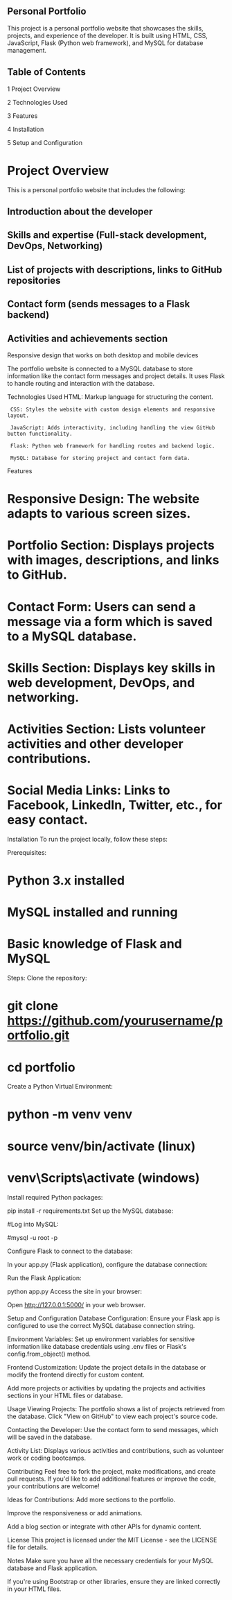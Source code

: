 ## Personal Portfolio
This project is a personal portfolio website that showcases the skills, projects, and experience of the developer. It is built using HTML, CSS, JavaScript, Flask (Python web framework), and MySQL for database management.

## Table of Contents
1 Project Overview

2 Technologies Used

3 Features

4 Installation

5 Setup and Configuration


# Project Overview
This is a personal portfolio website that includes the following:

## Introduction about the developer

## Skills and expertise (Full-stack development, DevOps, Networking)

## List of projects with descriptions, links to GitHub repositories

## Contact form (sends messages to a Flask backend)

## Activities and achievements section

Responsive design that works on both desktop and mobile devices

The portfolio website is connected to a MySQL database to store information like the contact form messages and project details. It uses Flask to handle routing and interaction with the database.

Technologies Used
     HTML: Markup language for structuring the content.

     CSS: Styles the website with custom design elements and responsive layout.

     JavaScript: Adds interactivity, including handling the view GitHub button functionality.

     Flask: Python web framework for handling routes and backend logic.

     MySQL: Database for storing project and contact form data.



Features
   # Responsive Design: The website adapts to various screen sizes.

   # Portfolio Section: Displays projects with images, descriptions, and links to GitHub.

   # Contact Form: Users can send a message via a form which is saved to a MySQL database.

   # Skills Section: Displays key skills in web development, DevOps, and networking.

   # Activities Section: Lists volunteer activities and other developer contributions.

   # Social Media Links: Links to Facebook, LinkedIn, Twitter, etc., for easy contact.

Installation
   To run the project locally, follow these steps:

Prerequisites:
# Python 3.x installed

# MySQL installed and running

# Basic knowledge of Flask and MySQL

Steps:
Clone the repository:

   # git clone https://github.com/yourusername/portfolio.git
   # cd portfolio
Create a Python Virtual Environment:

   # python -m venv venv
   #  source venv/bin/activate   (linux)
   # venv\Scripts\activate  (windows)
Install required Python packages:

   pip install -r requirements.txt
Set up the MySQL database:

   #Log into MySQL:

   #mysql -u root -p

Configure Flask to connect to the database:

In your app.py (Flask application), configure the database connection:

Run the Flask Application:
 
  python app.py
Access the site in your browser:

   Open http://127.0.0.1:5000/ in your web browser.

Setup and Configuration
Database Configuration: Ensure your Flask app is configured to use the correct MySQL database connection string.

Environment Variables: Set up environment variables for sensitive information like database credentials using .env files or Flask's config.from_object() method.

Frontend Customization:
Update the project details in the database or modify the frontend directly for custom content.

Add more projects or activities by updating the projects and activities sections in your HTML files or database.

Usage
Viewing Projects: The portfolio shows a list of projects retrieved from the database. Click "View on GitHub" to view each project's source code.

Contacting the Developer: Use the contact form to send messages, which will be saved in the database.

Activity List: Displays various activities and contributions, such as volunteer work or coding bootcamps.

Contributing
Feel free to fork the project, make modifications, and create pull requests. If you'd like to add additional features or improve the code, your contributions are welcome!

Ideas for Contributions:
Add more sections to the portfolio.

Improve the responsiveness or add animations.

Add a blog section or integrate with other APIs for dynamic content.

License
This project is licensed under the MIT License - see the LICENSE file for details.

Notes
Make sure you have all the necessary credentials for your MySQL database and Flask application.

If you're using Bootstrap or other libraries, ensure they are linked correctly in your HTML files.